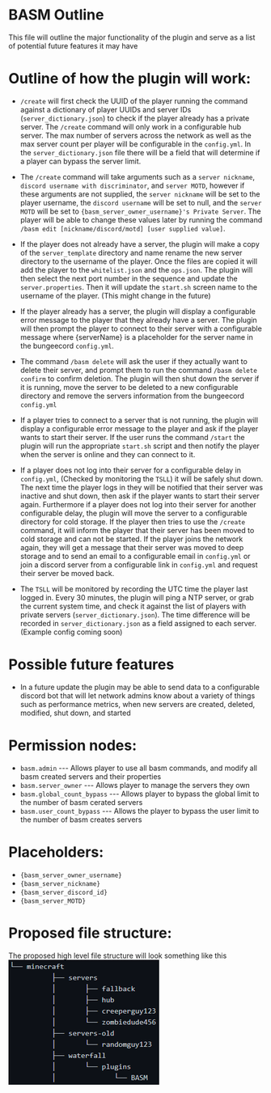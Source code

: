 # BASM Outline

This file will outline the major functionality of the plugin and serve as a list of potential future features it may have

# Outline of how the plugin will work:
- `/create` will first check the UUID of the player running the command against a dictionary of player UUIDs and server IDs (`server_dictionary.json`) to check if the player already has a private server. The `/create` command will only work in a configurable hub server. The max number of servers across the network as well as the max server count per player will be configurable in the `config.yml`. In the `server_dictionary.json` file there will be a field that will determine if a player can bypass the server limit.

- The `/create` command will take arguments such as a `server nickname`, `discord username with discriminator`, and `server MOTD`, however if these arguments are not supplied, the `server nickname` will be set to the player username, the `discord username` will be set to null, and the `server MOTD` will be set to `{basm_server_owner_username}'s Private Server`. The player will be able to change these values later by running the command `/basm edit [nickname/discord/motd] [user supplied value]`.

- If the player does not already have a server, the plugin will make a copy of the `server_template` directory and name rename the new server directory to the username of the player. Once the files are copied it will add the player to the `whitelist.json` and the `ops.json`. The plugin will then select the next port number in the sequence and update the `server.properties`. Then it will update the `start.sh` screen name to the username of the player. (This might change in the future)

- If the player already has a server, the plugin will display a configurable error message to the player that they already have a server. The plugin will then prompt the player to connect to their server with a configurable message where {serverName} is a placeholder for the server name in the bungeecord `config.yml`. 

- The command `/basm delete` will ask the user if they actually want to delete their server, and prompt them to run the command `/basm delete confirm` to confirm deletion. The plugin will then shut down the server if it is running, move the server to be deleted to a new configurable directory and remove the servers information from the bungeecord `config.yml`

- If a player tries to connect to a server that is not running, the plugin will display a configurable error message to the player and ask if the player wants to start their server. If the user runs the command `/start` the plugin will run the appropriate `start.sh` script and then notify the player when the server is online and they can connect to it. 

- If a player does not log into their server for a configurable delay in `config.yml`, (Checked by monitoring the `TSLL`) it will be safely shut down. The next time the player logs in they will be notified that their server was inactive and shut down, then ask if the player wants to start their server again. Furthermore if a player does not log into their server for another configurable delay, the plugin will move the server to a configurable directory for cold storage. If the player then tries to use the `/create` command, it will inform the player that their server has been moved to cold storage and can not be started. If the player joins the network again, they will get a message that their server was moved to deep storage and to send an email to a configurable email in `config.yml` or join a discord server from a configurable link in `config.yml` and request their server be moved back. 

- The `TSLL` will be monitored by recording the UTC time the player last logged in. Every 30 minutes, the plugin will ping a NTP server, or grab the current system time, and check it against the list of players with private servers (`server_dictionary.json`). The time difference will be recorded in `server_dictionary.json` as a field assigned to each server. (Example config coming soon)

# Possible future features
- In a future update the plugin may be able to send data to a configurable discord bot that will let network admins know about a variety of things such as performance metrics, when new servers are created, deleted, modified, shut down, and started


# Permission nodes:
- `basm.admin`  --- Allows player to use all basm commands, and modify all basm created servers and their properties
- `basm.server_owner`  --- Allows player to manage the servers they own
- `basm.global_count_bypass`  --- Allows player to bypass the global limit to the number of basm cerated servers
- `basm.user_count_bypass`  --- Allows the player to bypass the user limit to the number of basm creates servers

# Placeholders:
- `{basm_server_owner_username}`
- `{basm_server_nickname}`
- `{basm_server_discord_id}`
- `{basm_server_MOTD}`

# Proposed file structure:
The proposed high level file structure will look something like this  
![](resources/file_structure.png)